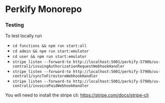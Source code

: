 
# Perkify Monorepo

### Testing

To test locally run 
- `cd functions && npm run start:all`
- `cd admin && npm run start:emulator`
- `cd user && npm run start:emulator`
- `stripe listen --forward-to http://localhost:5001/perkify-5790b/us-central1/issuingAuthorizationRequestWebhookHandler`
- `stripe listen --forward-to http://localhost:5001/perkify-5790b/us-central1/syncToFirestoreWebhookHandler`
- `stripe listen --forward-to http://localhost:5001/perkify-5790b/us-central1/invoicePaidWebhookHandler`

You will need to install the stripe cli: https://stripe.com/docs/stripe-cli
